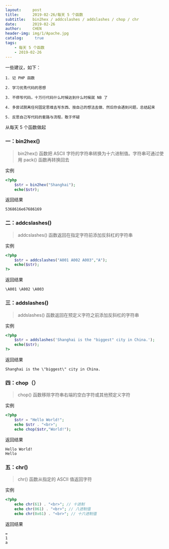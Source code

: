 ```yaml
---
layout:     post
title:      2019-02-26/每天 5 个函数
subtitle:   bin2hex / addcslashes / addslashes / chop / chr
date:       2019-02-26
author:     CHEN
header-img: img/1/Apache.jpg
catalog: 	 true
tags:
    - 每天 5 个函数
    - 2019-02-26
---
```

一些建议，如下：
```
1. 记 PHP 函数

2. 学习优秀代码的思想

3. 不停写代码，十万行代码什么时候达到什么时候就 NB 了

4. 多尝试脱离任何固定思维去写东西、按自己的想法去做、然后你会遇到问题，总结起来

5. 反思自己写代码的套路与流程，敢于怀疑
```
从每天 5 个函数做起

### 一：bin2hex()
>  bin2hex() 函数把 ASCII 字符的字符串转换为十六进制值。字符串可通过使用 pack() 函数再转换回去

实例
```php
<?php
    $str = bin2hex("Shanghai");
    echo($str);
```
返回结果
```apacheconfig
5368616e67686169
```
### 二：addcslashes()
> addcslashes() 函数返回在指定字符前添加反斜杠的字符串

实例
```php
<?php
    $str = addcslashes("A001 A002 A003","A");
    echo($str);
?>
```
返回结果
```apacheconfig
\A001 \A002 \A003
```

### 三：addslashes()
> addslashes() 函数返回在预定义字符之前添加反斜杠的字符串

实例
```php
<?php
    $str = addslashes('Shanghai is the "biggest" city in China.');
    echo($str);
?>
```
返回结果
```apacheconfig
Shanghai is the \"biggest\" city in China.
```

### 四：chop（）
> chop() 函数移除字符串右端的空白字符或其他预定义字符

实例
```php
<?php
    $str = "Hello World!";
    echo $str . "<br>";
    echo chop($str,"World!");
```
返回结果
```apacheconfig
Hello World!
Hello
```
### 五：chr()
> chr() 函数从指定的 ASCII 值返回字符

实例
```php
<?php
    echo chr(61) . "<br>"; // 十进制
    echo chr(061) . "<br>"; // 八进制值
    echo chr(0x61) . "<br>"; // 十六进制值
```
返回结果
```apacheconfig
=
1
a
```